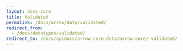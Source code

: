 ```yaml
---
layout: docs-core
title: Validated
permalink: /docs/arrow/data/validated/
redirect_from:
  - /docs/datatypes/validated/
redirect_to: /docs/apidocs/arrow-core-data/arrow.core/-validated/
---
```

